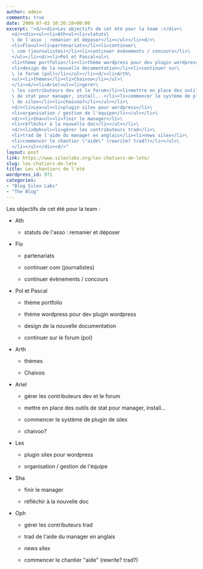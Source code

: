 ```yaml
---
author: admin
comments: true
date: 2009-07-03 10:26:28+00:00
excerpt: "<d/><div>Les objectifs de cet été pour la team :</div>\
  <d/><div><ul><li>Ath<ul><li>statuts\
  \ de l'asso : remanier et déposer</li></ul></li><d/>\
  <li>Flo<ul><li>partenariats</li><li>continuer\
  \ com (journalistes)</li><li>continuer évènements / concours</li>\
  </ul></li><d/><li>Pol et Pascal<ul>\
  <li>thème portfolio</li><li>thème wordpress pour dev plugin wordpress</li>\
  <li>design de la nouvelle documentation</li><li>continuer sur\
  \ le forum (pol)</li></ul></li><d/><li>Arth\
  <ul><li>thèmes</li><li>Chaivoo</li></ul>\
  </li><d/><li>Ariel<ul><li>gérer\
  \ les contributeurs dev et le forum</li><li>mettre en place des outils\
  \ de stat pour manager, install...</li><li>commencer le système de plugin\
  \ de silex</li><li>chaivoo?</li></ul></li>\
  <d/><li>Lex<ul><li>plugin silex pour wordpress</li>\
  <li>organisation / gestion de l'équipe</li></ul></li>\
  <d/><li>Sha<ul><li>finir le manager</li>\
  <li>réfléchir à la nouvelle doc</li></ul></li>\
  <d/><li>Oph<ul><li>gérer les contributeurs trad</li>\
  <li>trad de l'aide du manager en anglais</li><li>news silex</li>\
  <li>commencer le chantier \"aide\" (rewrite? trad?)</li></ul>\
  </li></ul></div><d/>"
layout: post
link: https://www.silexlabs.org/les-chatiers-de-lete/
slug: les-chatiers-de-lete
title: Les chantiers de l'été
wordpress_id: 971
categories:
- "Blog Silex Labs"
- "The Blog"
---
```





Les objectifs de cet été pour la team :










  * Ath


    * statuts de l'asso : remanier et déposer






  * Flo


    * partenariats


    * continuer com (journalistes)


    * continuer évènements / concours






  * Pol et Pascal


    * thème portfolio


    * thème wordpress pour dev plugin wordpress


    * design de la nouvelle documentation


    * continuer sur le forum (pol)






  * Arth


    * thèmes


    * Chaivoo






  * Ariel


    * gérer les contributeurs dev et le forum


    * mettre en place des outils de stat pour manager, install...


    * commencer le système de plugin de silex


    * chaivoo?






  * Lex


    * plugin silex pour wordpress


    * organisation / gestion de l'équipe






  * Sha


    * finir le manager


    * réfléchir à la nouvelle doc






  * Oph


    * gérer les contributeurs trad


    * trad de l'aide du manager en anglais


    * news silex


    * commencer le chantier "aide" (rewrite? trad?)









